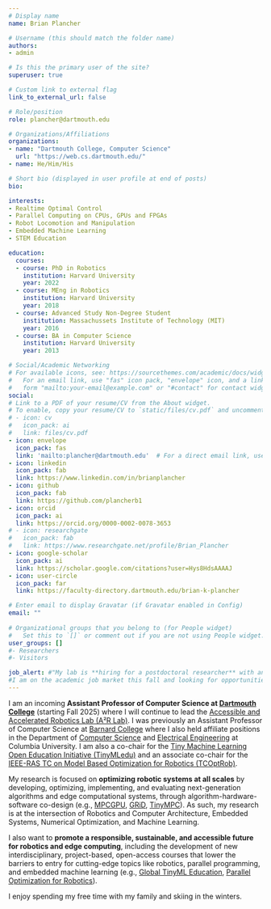 ```yaml
---
# Display name
name: Brian Plancher

# Username (this should match the folder name)
authors:
- admin

# Is this the primary user of the site?
superuser: true

# Custom link to external flag
link_to_external_url: false

# Role/position
role: plancher@dartmouth.edu

# Organizations/Affiliations
organizations:
- name: "Dartmouth College, Computer Science"
  url: "https://web.cs.dartmouth.edu/"
- name: He/Him/His

# Short bio (displayed in user profile at end of posts)
bio:

interests:
- Realtime Optimal Control
- Parallel Computing on CPUs, GPUs and FPGAs
- Robot Locomotion and Manipulation
- Embedded Machine Learning
- STEM Education

education:
  courses:
  - course: PhD in Robotics
    institution: Harvard University
    year: 2022
  - course: MEng in Robotics
    institution: Harvard University
    year: 2018
  - course: Advanced Study Non-Degree Student
    institution: Massachussets Institute of Technology (MIT)
    year: 2016
  - course: BA in Computer Science
    institution: Harvard University
    year: 2013

# Social/Academic Networking
# For available icons, see: https://sourcethemes.com/academic/docs/widgets/#icons
#   For an email link, use "fas" icon pack, "envelope" icon, and a link in the
#   form "mailto:your-email@example.com" or "#contact" for contact widget.
social:
# Link to a PDF of your resume/CV from the About widget.
# To enable, copy your resume/CV to `static/files/cv.pdf` and uncomment the lines below.  
# - icon: cv
#   icon_pack: ai
#   link: files/cv.pdf
- icon: envelope
  icon_pack: fas
  link: 'mailto:plancher@dartmouth.edu'  # For a direct email link, use "mailto:test@example.org".
- icon: linkedin
  icon_pack: fab
  link: https://www.linkedin.com/in/brianplancher
- icon: github
  icon_pack: fab
  link: https://github.com/plancherb1
- icon: orcid
  icon_pack: ai
  link: https://orcid.org/0000-0002-0078-3653
# - icon: researchgate
#   icon_pack: fab
#   link: https://www.researchgate.net/profile/Brian_Plancher
- icon: google-scholar
  icon_pack: ai
  link: https://scholar.google.com/citations?user=Hys8HdsAAAAJ
- icon: user-circle
  icon_pack: far
  link: https://faculty-directory.dartmouth.edu/brian-k-plancher

# Enter email to display Gravatar (if Gravatar enabled in Config)
email: ""
  
# Organizational groups that you belong to (for People widget)
#   Set this to `[]` or comment out if you are not using People widget.  
user_groups: []
#- Researchers
#- Visitors

job_alert: #"My lab is **hiring for a postdoctoral researcher** with an ASAP start date to help lead our new NSF funded project: [Accessible GPU-Accelerated Edge Optimal Control Library and Benchmarks](https://www.nsf.gov/awardsearch/showAward?AWD_ID=2411369&HistoricalAwards=false). Please submit your formal application through [Barnard's Workday Portal](https://barnard.wd1.myworkdayjobs.com/Faculty/job/New-York-City-NY/Post-Doctoral-Fellow_JR4187)!"
#I am on the academic job market this fall and looking for opportunities to research and teach at the intersection of robotics and adjacent fields. Here is my [CV](/files/Brian_Plancher_CV.pdf) as well as my [research](/files/Brian_Plancher_Research_Statement.pdf), [teaching](/files/Brian_Plancher_Teaching_Statement.pdf), and [diversity](/files/Brian_Plancher_Diversity_Statement.pdf) statements.
---
```


<!--
---

**Come see my lab's work at [ICRA 2024](https://a2r-lab.org/icra-24)!**

---
-->
I am an incoming **Assistant Professor of Computer Science at [Dartmouth College](https://web.cs.dartmouth.edu/)** (starting Fall 2025) where I will continue to lead the [Accessible and Accelerated Robotics Lab (A²R Lab)](https://a2r-lab.org). I was previously an Assistant Professor of Computer Science at [Barnard College](https://cs.barnard.edu/) where I also held affiliate positions in the Department of [Computer Science](https://www.cs.columbia.edu/people/affiliates/) and [Electrical Engineering](https://www.ee.columbia.edu/content/brian-plancher) at Columbia University. I am also a co-chair for the [Tiny Machine Learning Open Education Initiative (TinyMLedu)](https://tinymledu.org) and an associate co-chair for the [IEEE-RAS TC on Model Based Optimization for Robotics (TCOptRob)](https://tcoptrob.org).

My research is focused on **optimizing robotic systems at all scales** by developing, optimizing, implementing, and evaluating next-generation algorithms and edge computational systems, through algorithm-hardware-software co-design (e.g., [MPCGPU](/publication/mpcgpu), [GRiD](/publication/grid), [TinyMPC](/publication/tinympc)). As such, my research is at the intersection of Robotics and Computer Architecture, Embedded Systems, Numerical Optimization, and Machine Learning. 

I also want to **promote a responsible, sustainable, and accessible future for robotics and edge computing**, including the development of new interdisciplinary, project-based, open-access courses that lower the barriers to entry for cutting-edge topics like robotics, parallel programming, and embedded machine learning (e.g., [Global TinyML Education](/publication/scalingtinyml4d), [Parallel Optimization for Robotics](/publication/paroptrobcourse)).

I enjoy spending my free time with my family and skiing in the winters.